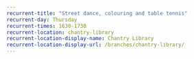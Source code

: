 ```yaml
---
recurrent-title: "Street dance, colouring and table tennis"
recurrent-day: Thursday
recurrent-times: 1630-1730
recurrent-location: chantry-library
recurrent-location-display-name: Chantry Library
recurrent-location-display-url: /branches/chantry-library/
---
```

